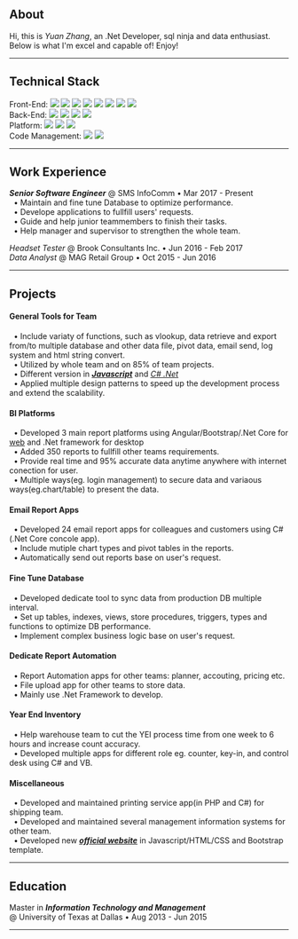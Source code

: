## **About**
Hi, this is *Yuan Zhang*, an .Net Developer, sql ninja and data enthusiast. Below is what I'm excel and capable of! Enjoy!
***

## **Technical Stack**
Front-End: 
![](https://img.shields.io/badge/-Angular-DD0031?style=flat-square&logo=angular&logoColor=ffffff)
![](https://img.shields.io/badge/-TypeScript-3178C6?style=flat-square&logo=TypeScript&logoColor=ffffff)
![](https://img.shields.io/badge/-JavaScript-F7DF1E?style=flat-square&logo=JavaScript&logoColor=ffffff)
![](https://img.shields.io/badge/-HTML-E34F26?style=flat-square&logo=HTML5&logoColor=ffffff)
![](https://img.shields.io/badge/-CSS-1572B6?style=flat-square&logo=css3&logoColor=ffffff)
![](https://img.shields.io/badge/-PHP-777BB4?style=flat-square&logo=PHP&logoColor=ffffff)
![](https://img.shields.io/badge/-jQuery-0769AD?style=flat-square&logo=jQuery&logoColor=ffffff)
![](https://img.shields.io/badge/-Bootstrap-7952B3?style=flat-square&logo=Bootstrap&logoColor=ffffff)<br>
Back-End: 
![](https://img.shields.io/badge/-C%23-512BD4?style=flat-square&logo=c-sharp&logoColor=ffffff)
![](https://img.shields.io/badge/-Java-007396?style=flat-square&logo=java&logoColor=ffffff) 
![](https://img.shields.io/badge/-Python-3776AB?style=flat-square&logo=Python&logoColor=ffffff)
![](https://img.shields.io/badge/-SQL-CC2927?style=flat-square&logo=microsoft-sql-server&logoColor=ffffff)<br>
Platform: 
![](https://img.shields.io/badge/-.Net-512BD4?style=flat-square&logo=.net&logoColor=ffffff) 
![](https://img.shields.io/badge/-SQL_Server-003B57?style=flat-square&logo=microsoft-sql-server&logoColor=ffffff)
![](https://img.shields.io/badge/-Oracle-F80000?style=flat-square&logo=Oracle&logoColor=ffffff)<br>
 Code Management: 
![](https://img.shields.io/badge/-TFS-6264A7?style=flat-square&logo=microsoft-teams&logoColor=ffffff) 
![](https://img.shields.io/badge/-Git-F05032?style=flat-square&logo=Git&logoColor=ffffff)

***

## **Work Experience**
***Senior Software Engineer*** <span>&#64;</span>
SMS InfoComm <span>&#8226;</span>
Mar 2017 - Present<br>
&nbsp;&nbsp;<span>&#8226;</span> Maintain and fine tune Database to optimize performance.<br>
&nbsp;&nbsp;<span>&#8226;</span> Develope applications to fullfill users' requests.<br>
&nbsp;&nbsp;<span>&#8226;</span> Guide and help junior teammembers to finish their tasks.<br>
&nbsp;&nbsp;<span>&#8226;</span> Help manager and supervisor to strengthen the whole team.<br>

*Headset Tester* <span>&#64;</span>
Brook Consultants Inc. <span>&#8226;</span>
Jun 2016 - Feb 2017<br>
*Data Analyst* <span>&#64;</span>
MAG Retail Group <span>&#8226;</span>
Oct 2015 - Jun 2016<br>
***

## **Projects**
#### **General Tools for Team** 
&nbsp;&nbsp;<span>&#8226;</span> Include variaty of functions, such as vlookup, data retrieve and export from/to multiple database and other data file, pivot data, email send, log system and html string convert.<br>
&nbsp;&nbsp;<span>&#8226;</span> Utilized by whole team and on 85% of team projects.<br>
&nbsp;&nbsp;<span>&#8226;</span> Different version in ***<ins>[Javascript](https://github.com/zycooper/Tools/tree/master/JS)</ins>*** and *<ins>[C# .Net](https://github.com/zycooper/Tools/tree/master/.net)</ins>*<br>
&nbsp;&nbsp;<span>&#8226;</span> Applied multiple design patterns to speed up the development process and extend the scalability.<br>

#### **BI Platforms**
&nbsp;&nbsp;<span>&#8226;</span> Developed 3 main report platforms using Angular/Bootstrap/.Net Core for <ins>[web](https://github.com/zycooper/Yuan_BI)</ins> and .Net framework for desktop<br>
&nbsp;&nbsp;<span>&#8226;</span> Added 350 reports to fullfill other teams requirements.<br>
&nbsp;&nbsp;<span>&#8226;</span> Provide real time and 95% accurate data anytime anywhere with internet conection for user.<br>
&nbsp;&nbsp;<span>&#8226;</span> Multiple ways(eg. login management) to secure data and variaous ways(eg.chart/table) to present the data.<br>

#### **Email Report Apps**
&nbsp;&nbsp;<span>&#8226;</span> Developed 24 email report apps for colleagues and customers using C#(.Net Core concole app).<br>
&nbsp;&nbsp;<span>&#8226;</span> Include mutiple chart types and pivot tables in the reports.<br>
&nbsp;&nbsp;<span>&#8226;</span> Automatically send out reports base on user's request.<br>

#### **Fine Tune Database**
&nbsp;&nbsp;<span>&#8226;</span> Developed dedicate tool to sync data from production DB multiple interval.<br>
&nbsp;&nbsp;<span>&#8226;</span> Set up tables, indexes, views, store procedures, triggers, types and functions to optimize DB performance.<br>
&nbsp;&nbsp;<span>&#8226;</span> Implement complex business logic base on user's request.<br>

#### **Dedicate Report Automation**
&nbsp;&nbsp;<span>&#8226;</span> Report Automation apps for other teams: planner, accouting, pricing etc.<br>
&nbsp;&nbsp;<span>&#8226;</span> File upload app for other teams to store data.<br>
&nbsp;&nbsp;<span>&#8226;</span> Mainly use .Net Framework to develop.<br>

#### **Year End Inventory**
&nbsp;&nbsp;<span>&#8226;</span> Help warehouse team to cut the YEI process time from one week to 6 hours and increase count accuracy.<br>
&nbsp;&nbsp;<span>&#8226;</span> Developed multiple apps for different role eg. counter, key-in, and control desk using C# and VB.<br>

#### Miscellaneous
&nbsp;&nbsp;<span>&#8226;</span> Developed and maintained printing service app(in PHP and C#) for shipping team.<br>
&nbsp;&nbsp;<span>&#8226;</span> Developed and maintained several management information systems for other team.<br>
&nbsp;&nbsp;<span>&#8226;</span> Developed new ***<ins>[official website](http://www.smsinfocomm.com/)</ins>*** in Javascript/HTML/CSS and Bootstrap template.<br>
***

## **Education**
Master in ***Information Technology and Management*** <br>
<span>&#64;</span> University of Texas at Dallas <span>&#8226;</span>
Aug 2013 - Jun 2015
***
